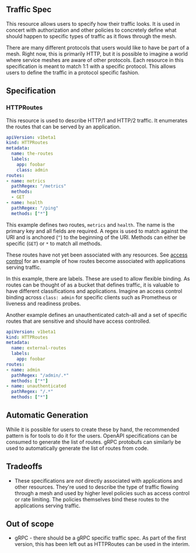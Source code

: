 ## Traffic Spec

This resource allows users to specify how their traffic looks. It is used in
concert with authorization and other policies to concretely define what should
happen to specific types of traffic as it flows through the mesh.

There are many different protocols that users would like to have be part of a
mesh. Right now, this is primarily HTTP, but it is possible to imagine a world
where service meshes are aware of other protocols. Each resource in this
specification is meant to match 1:1 with a specific protocol. This allows users
to define the traffic in a protocol specific fashion.

## Specification

### HTTPRoutes

This resource is used to describe HTTP/1 and HTTP/2 traffic. It enumerates the
routes that can be served by an application.

```yaml
apiVersion: v1beta1
kind: HTTPRoutes
metadata:
  name: the-routes
  labels:
    app: foobar
    class: admin
routes:
- name: metrics
  pathRegex: "/metrics"
  methods:
  - GET
- name: health
  pathRegex: "/ping"
  methods: ["*"]
```

This example defines two routes, `metrics` and `health`. The name is the primary
key and all fields are required. A regex is used to match against the URI and is
anchored (`^`) to the beginning of the URI. Methods can either be specific
(`GET`) or `*` to match all methods.

These routes have not yet been associated with any resources. See
[access control](traffic-access-control.md) for an example of how routes become
associated with applications serving traffic.

In this example, there are labels. These are used to allow flexible binding. As
routes can be thought of as a bucket that defines traffic, it is valuable to
have different classifications and applications. Imagine an access control
binding across `class: admin` for specific clients such as Prometheus or
liveness and readiness probes.

Another example defines an unauthenticated catch-all and a set of specific
routes that are sensitive and should have access controlled.

```yaml
apiVersion: v1beta1
kind: HTTPRoutes
metadata:
  name: external-routes
  labels:
    app: foobar
routes:
- name: admin
  pathRegex: "/admin/.*"
  methods: ["*"]
- name: unauthenticated
  pathRegex: "/.*"
  methods: ["*"]
```

## Automatic Generation

While it is possible for users to create these by hand, the recommended pattern
is for tools to do it for the users. OpenAPI specifications can be consumed to
generate the list of routes. gRPC protobufs can similarly be used to
automatically generate the list of routes from code.

## Tradeoffs

* These specifications are *not* directly associated with applications and other
  resources. They're used to describe the type of traffic flowing through a mesh
  and used by higher level policies such as access control or rate limiting. The
  policies themselves bind these routes to the applications serving traffic.

## Out of scope

* gRPC - there should be a gRPC specific traffic spec. As part of the first
  version, this has been left out as HTTPRoutes can be used in the interim.
